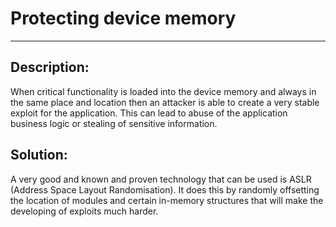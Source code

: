 # Protecting device memory
-------

## Description:

When critical functionality is loaded into the device memory and always in the same place and location 
then an attacker is able to create a very stable exploit for the application. This can lead to abuse 
of the application business logic or stealing of sensitive information.

## Solution:

A very good and known and proven technology that can be used is ASLR (Address Space Layout Randomisation).
It does this by randomly offsetting the location of modules and certain in-memory structures that will
make the developing of exploits much harder.
